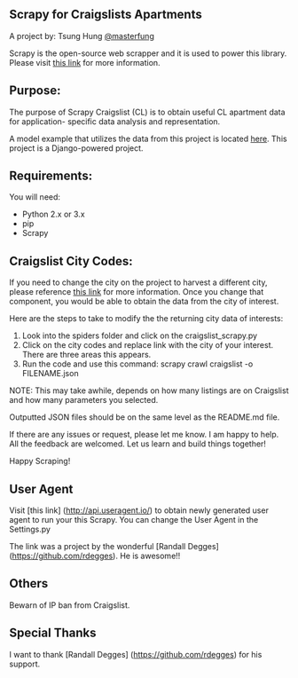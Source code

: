 ## Scrapy for Craigslists Apartments

A project by: Tsung Hung [@masterfung](twitter.com/masterfung)

Scrapy is the open-source web scrapper and it is used to power
this library. Please visit [this link](http://scrapy.org/)
for more information.

## Purpose: 
The purpose of Scrapy Craigslist (CL) is
to obtain useful CL apartment data for application-
specific data analysis and representation. 

A model example that utilizes the data from this project is 
located [here](https://github.com/masterfung/scrapilious). This
project is a Django-powered project. 

## Requirements:
You will need:

* Python 2.x or 3.x
* pip
* Scrapy

## Craigslist City Codes:

If you need to change the city on the project to harvest 
a different city, please reference [this link](https://sites.google.com/site/clsiteinfo/city-site-code-sort)
for more information. Once you change that component, you would
 be able to obtain the data from the city of interest.
 
Here are the steps to take to modify the the returning city data of interests:
1. Look into the spiders folder and click on the craigslist_scrapy.py
2. Click on the city codes and replace link with the city of your interest. 
There are three areas this appears.
3. Run the code and use this command: scrapy crawl craigslist -o FILENAME.json

NOTE: This may take awhile, depends on how many listings are on Craigslist
and how many parameters you selected.

Outputted JSON files should be on the same level as the README.md file.

If there are any issues or request, please let me know. I am happy to help.
All the feedback are welcomed. Let us learn and build things together!

Happy Scraping!

## User Agent

Visit [this link] (http://api.useragent.io/) to obtain newly generated user agent
to run your this Scrapy. You can change the User Agent in the Settings.py

The link was a project by the wonderful [Randall Degges] (https://github.com/rdegges).
He is awesome!!


## Others

Bewarn of IP ban from Craigslist.


## Special Thanks

I want to thank [Randall Degges] (https://github.com/rdegges) for his support.
